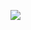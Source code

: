 [![](https://mermaid.ink/img/pako:eNqtlE1v2zAMhv8KoXPiNM6aNj70tGLFsLUFkttcDIxFx8psyZPotEGQ_z4qX8uhHbCtF0EmpZcPP-SNKpwmlalAPzuyBX00uPDY5Hbu3XMg37-5kXVFPoO72ewRHh-mM6iY25ANBoE7bSgkRUgqqoOxP0xSmgG9YNPWhG07sPT83Tqm3N7LCk6E4Kg3q-iwh8ITMgVAkAtgd0fnSyq4B2g1oNYBDAM7-QT0HtdQYF2T3p0Nud3r9IX2wJ2BJ228SMRbO_RPt39Fvhd-owz_pPUK5N3s65d-bME7RWrQWHG_Huy38_1iLf8QKvrOG3_yHjYQGD0HoBcqOjZ2AcuwKwZwhSwNlJEM4v88fbgHjYxQetccZyZqn2XyH4lEaYF19iyVE-u3DRTOMlnOIFexX2AEGcM6V71IRdGeXgwn_YvLfjrKFWx7kCTJU8Szbye_z1qGnuUd0EoCQCXDXovrkL7V5MN-wuMQaxPaGte5VT3VkJcSa3m4m9yCAIhIQ7mKLJpK7GrOVW63chQ7dtO1LVTGvqOe6toIfXjnKiuxDifrrTbs_MlYOxQElW0Ur9v4l1iYwCIpBSnNIto7X4v5WOroThaGq26eFK4ZBKMr6XC1mowH43R8jemIxlcjvByNdDEfTq7L9MOw1FcXwxTVdrv9BVnYnts?type=png)](https://mermaid.live/edit#pako:eNqtlE1v2zAMhv8KoXPiNM6aNj70tGLFsLUFkttcDIxFx8psyZPotEGQ_z4qX8uhHbCtF0EmpZcPP-SNKpwmlalAPzuyBX00uPDY5Hbu3XMg37-5kXVFPoO72ewRHh-mM6iY25ANBoE7bSgkRUgqqoOxP0xSmgG9YNPWhG07sPT83Tqm3N7LCk6E4Kg3q-iwh8ITMgVAkAtgd0fnSyq4B2g1oNYBDAM7-QT0HtdQYF2T3p0Nud3r9IX2wJ2BJ228SMRbO_RPt39Fvhd-owz_pPUK5N3s65d-bME7RWrQWHG_Huy38_1iLf8QKvrOG3_yHjYQGD0HoBcqOjZ2AcuwKwZwhSwNlJEM4v88fbgHjYxQetccZyZqn2XyH4lEaYF19iyVE-u3DRTOMlnOIFexX2AEGcM6V71IRdGeXgwn_YvLfjrKFWx7kCTJU8Szbye_z1qGnuUd0EoCQCXDXovrkL7V5MN-wuMQaxPaGte5VT3VkJcSa3m4m9yCAIhIQ7mKLJpK7GrOVW63chQ7dtO1LVTGvqOe6toIfXjnKiuxDifrrTbs_MlYOxQElW0Ur9v4l1iYwCIpBSnNIto7X4v5WOroThaGq26eFK4ZBKMr6XC1mowH43R8jemIxlcjvByNdDEfTq7L9MOw1FcXwxTVdrv9BVnYnts)

